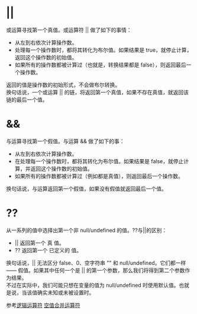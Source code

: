 # ||
或运算寻找第一个真值。或运算符 || 做了如下的事情：  
* 从左到右依次计算操作数。  
* 处理每一个操作数时，都将其转化为布尔值。如果结果是 true，就停止计算，返回这个操作数的初始值。  
* 如果所有的操作数都被计算过（也就是，转换结果都是 false），则返回最后一个操作数。  

返回的值是操作数的初始形式，不会做布尔转换。  
换句话说，一个或运算 || 的链，将返回第一个真值，如果不存在真值，就返回该链的最后一个值。
# &&
与运算寻找第一个假值。与运算 && 做了如下的事：  
* 从左到右依次计算操作数。  
* 在处理每一个操作数时，都将其转化为布尔值。如果结果是 false，就停止计算，并返回这个操作数的初始值。  
* 如果所有的操作数都被计算过（例如都是真值），则返回最后一个操作数。  

换句话说，与运算返回第一个假值，如果没有假值就返回最后一个值。  
# ??
从一系列的值中选择出第一个非 null/undefined 的值。??与||的区别：  
* || 返回第一个 真 值。  
* ?? 返回第一个 已定义的 值。  

换句话说，|| 无法区分 false、0、空字符串 "" 和 null/undefined。它们都一样 —— 假值。如果其中任何一个是 || 的第一个参数，那么我们将得到第二个参数作为结果。  
不过在实际中，我们可能只想在变量的值为 null/undefined 时使用默认值。也就是说，当该值确实未知或未被设置时。  

参考[逻辑运算符](https://zh.javascript.info/logical-operators)  [空值合并运算符](https://zh.javascript.info/nullish-coalescing-operator)
